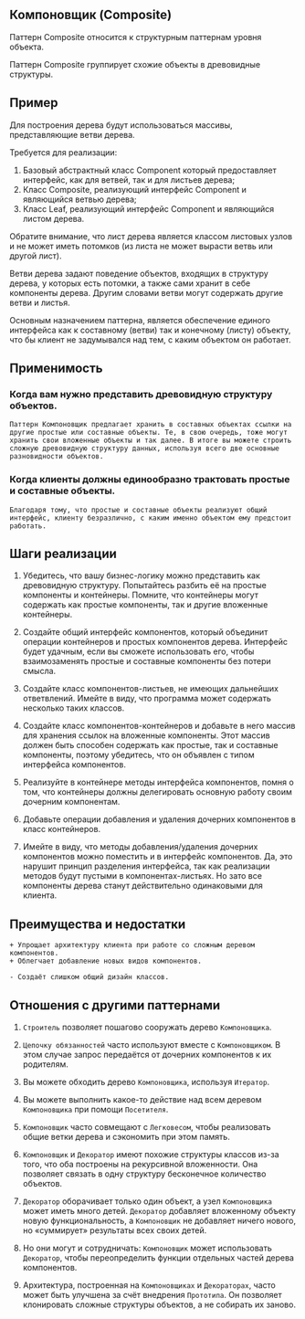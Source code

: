 ## Компоновщик (Composite)

Паттерн Composite относится к структурным паттернам уровня объекта.

Паттерн Composite группирует схожие объекты в древовидные структуры.

## Пример

Для построения дерева будут использоваться массивы, представляющие ветви дерева.

Требуется для реализации:

1. Базовый абстрактный класс Component который предоставляет интерфейс, как для ветвей, так и для листьев дерева;
2. Класс Composite, реализующий интерфейс Component и являющийся ветвью дерева;
3. Класс Leaf, реализующий интерфейс Component и являющийся листом дерева.

Обратите внимание, что лист дерева является классом листовых узлов и не может иметь потомков (из листа не может вырасти
ветвь или другой лист).

Ветви дерева задают поведение объектов, входящих в структуру дерева, у которых есть потомки, а также сами хранит в себе
компоненты дерева. Другим словами ветви могут содержать другие ветви и листья.

Основным назначением паттерна, является обеспечение единого интерфейса как к составному (ветви) так и конечному (листу)
объекту, что бы клиент не задумывался над тем, с каким объектом он работает.

## Применимость

### Когда вам нужно представить древовидную структуру объектов.

    Паттерн Компоновщик предлагает хранить в составных объектах ссылки на другие простые или составные объекты. Те, в свою очередь, тоже могут хранить свои вложенные объекты и так далее. В итоге вы можете строить сложную древовидную структуру данных, используя всего две основные разновидности объектов.

### Когда клиенты должны единообразно трактовать простые и составные объекты.

    Благодаря тому, что простые и составные объекты реализуют общий интерфейс, клиенту безразлично, с каким именно объектом ему предстоит работать.

## Шаги реализации

1. Убедитесь, что вашу бизнес-логику можно представить как древовидную структуру. Попытайтесь разбить её на простые
   компоненты и контейнеры. Помните, что контейнеры могут содержать как простые компоненты, так и другие вложенные
   контейнеры.

2. Создайте общий интерфейс компонентов, который объединит операции контейнеров и простых компонентов дерева. Интерфейс
   будет удачным, если вы сможете использовать его, чтобы взаимозаменять простые и составные компоненты без потери
   смысла.

3. Создайте класс компонентов-листьев, не имеющих дальнейших ответвлений. Имейте в виду, что программа может содержать
   несколько таких классов.

4. Создайте класс компонентов-контейнеров и добавьте в него массив для хранения ссылок на вложенные компоненты. Этот
   массив должен быть способен содержать как простые, так и составные компоненты, поэтому убедитесь, что он объявлен с
   типом интерфейса компонентов.

5. Реализуйте в контейнере методы интерфейса компонентов, помня о том, что контейнеры должны делегировать основную
   работу своим дочерним компонентам.

6. Добавьте операции добавления и удаления дочерних компонентов в класс контейнеров.

7. Имейте в виду, что методы добавления/удаления дочерних компонентов можно поместить и в интерфейс компонентов. Да, это
   нарушит принцип разделения интерфейса, так как реализации методов будут пустыми в компонентах-листьях. Но зато все
   компоненты дерева станут действительно одинаковыми для клиента.

## Преимущества и недостатки

    + Упрощает архитектуру клиента при работе со сложным деревом компонентов.
    + Облегчает добавление новых видов компонентов.

    - Создаёт слишком общий дизайн классов.

## Отношения с другими паттернами

1. `Строитель` позволяет пошагово сооружать дерево `Компоновщика`.

2. `Цепочку обязанностей` часто используют вместе с `Компоновщиком`. В этом случае запрос передаётся от дочерних
   компонентов к их родителям.

3. Вы можете обходить дерево `Компоновщика`, используя `Итератор`.

4. Вы можете выполнить какое-то действие над всем деревом `Компоновщика` при помощи `Посетителя`.

5. `Компоновщик` часто совмещают с `Легковесом`, чтобы реализовать общие ветки дерева и сэкономить при этом память.

6. `Компоновщик` и `Декоратор` имеют похожие структуры классов из-за того, что оба построены на рекурсивной вложенности.
   Она позволяет связать в одну структуру бесконечное количество объектов.

7. `Декоратор` оборачивает только один объект, а узел `Компоновщика` может иметь много детей. `Декоратор` добавляет
   вложенному объекту новую функциональность, а `Компоновщик` не добавляет ничего нового, но «суммирует» результаты всех
   своих детей.

8. Но они могут и сотрудничать: `Компоновщик` может использовать `Декоратор`, чтобы переопределить функции отдельных
   частей дерева компонентов.

9. Архитектура, построенная на `Компоновщиках` и `Декораторах`, часто может быть улучшена за счёт внедрения `Прототипа`.
   Он позволяет клонировать сложные структуры объектов, а не собирать их заново.



